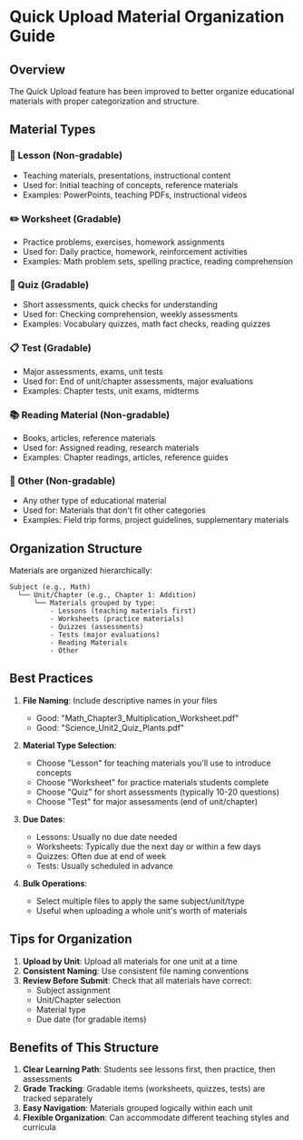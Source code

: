 # Quick Upload Material Organization Guide

## Overview
The Quick Upload feature has been improved to better organize educational materials with proper categorization and structure.

## Material Types

### 📖 Lesson (Non-gradable)
- Teaching materials, presentations, instructional content
- Used for: Initial teaching of concepts, reference materials
- Examples: PowerPoints, teaching PDFs, instructional videos

### ✏️ Worksheet (Gradable)
- Practice problems, exercises, homework assignments
- Used for: Daily practice, homework, reinforcement activities
- Examples: Math problem sets, spelling practice, reading comprehension

### 📝 Quiz (Gradable)
- Short assessments, quick checks for understanding
- Used for: Checking comprehension, weekly assessments
- Examples: Vocabulary quizzes, math fact checks, reading quizzes

### 📋 Test (Gradable)
- Major assessments, exams, unit tests
- Used for: End of unit/chapter assessments, major evaluations
- Examples: Chapter tests, unit exams, midterms

### 📚 Reading Material (Non-gradable)
- Books, articles, reference materials
- Used for: Assigned reading, research materials
- Examples: Chapter readings, articles, reference guides

### 📎 Other (Non-gradable)
- Any other type of educational material
- Used for: Materials that don't fit other categories
- Examples: Field trip forms, project guidelines, supplementary materials

## Organization Structure

Materials are organized hierarchically:
```
Subject (e.g., Math)
  └── Unit/Chapter (e.g., Chapter 1: Addition)
      └── Materials grouped by type:
          - Lessons (teaching materials first)
          - Worksheets (practice materials)
          - Quizzes (assessments)
          - Tests (major evaluations)
          - Reading Materials
          - Other
```

## Best Practices

1. **File Naming**: Include descriptive names in your files
   - Good: "Math_Chapter3_Multiplication_Worksheet.pdf"
   - Good: "Science_Unit2_Quiz_Plants.pdf"

2. **Material Type Selection**:
   - Choose "Lesson" for teaching materials you'll use to introduce concepts
   - Choose "Worksheet" for practice materials students complete
   - Choose "Quiz" for short assessments (typically 10-20 questions)
   - Choose "Test" for major assessments (end of unit/chapter)

3. **Due Dates**:
   - Lessons: Usually no due date needed
   - Worksheets: Typically due the next day or within a few days
   - Quizzes: Often due at end of week
   - Tests: Usually scheduled in advance

4. **Bulk Operations**:
   - Select multiple files to apply the same subject/unit/type
   - Useful when uploading a whole unit's worth of materials

## Tips for Organization

1. **Upload by Unit**: Upload all materials for one unit at a time
2. **Consistent Naming**: Use consistent file naming conventions
3. **Review Before Submit**: Check that all materials have correct:
   - Subject assignment
   - Unit/Chapter selection
   - Material type
   - Due date (for gradable items)

## Benefits of This Structure

1. **Clear Learning Path**: Students see lessons first, then practice, then assessments
2. **Grade Tracking**: Gradable items (worksheets, quizzes, tests) are tracked separately
3. **Easy Navigation**: Materials grouped logically within each unit
4. **Flexible Organization**: Can accommodate different teaching styles and curricula